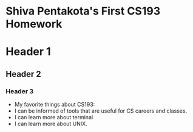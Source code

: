 # Shiva Pentakota's First CS193 Homework
# Header 1
## Header 2
### Header 3

- My favorite things about CS193:
- I can be informed of tools that are useful for CS careers and classes.
- I can learn more about terminal 
- I can learn more about UNIX.



